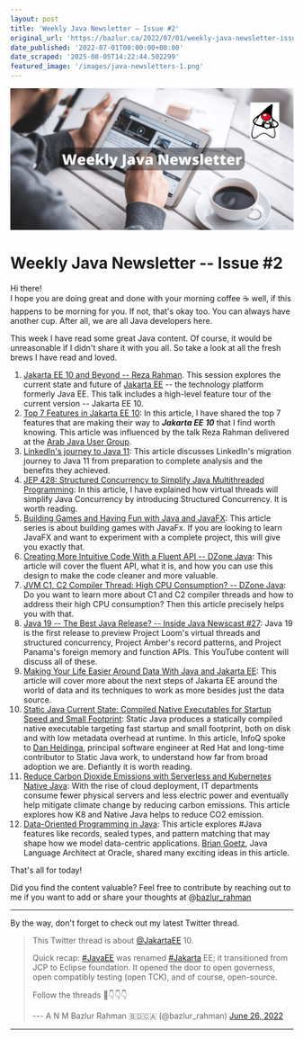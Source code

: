 ```yaml
---
layout: post
title: 'Weekly Java Newsletter – Issue #2'
original_url: 'https://bazlur.ca/2022/07/01/weekly-java-newsletter-issue-2/'
date_published: '2022-07-01T00:00:00+00:00'
date_scraped: '2025-08-05T14:22:44.502299'
featured_image: '/images/java-newsletters-1.png'
---
```


<img src="/images/java-newsletters-1.png" alt="" />

Weekly Java Newsletter -- Issue #2
==================================

Hi there!  
I hope you are doing great and done with your morning coffee ☕ well, if this happens to be morning for you. If not, that's okay too. You can always have another cup. After all, we are all Java developers here.

This week I have read some great Java content. Of course, it would be unreasonable if I didn't share it with you all. So take a look at all the fresh brews I have read and loved.

1. [Jakarta EE 10 and Beyond -- Reza Rahman](https://www.youtube.com/watch?v=-ZE6CoH3uWQ). This session explores the current state and future of [Jakarta EE](https://jakarta.ee/) -- the technology platform formerly Java EE. This talk includes a high-level feature tour of the current version -- Jakarta EE 10.
2. [Top 7 Features in Jakarta EE 10](/2022/06/28/top-7-features-in-jakarta-ee-10/): In this article, I have shared the top 7 features that are making their way to ***Jakarta EE*** ***10*** that I find worth knowing. This article was influenced by the talk Reza Rahman delivered at the [Arab Java User Group](https://www.meetup.com/arab-java-user-group/).
3. [LinkedIn's journey to Java 11](https://engineering.linkedin.com/blog/2022/linkedin-s-journey-to-java-11): This article discusses LinkedIn's migration journey to Java 11 from preparation to complete analysis and the benefits they achieved.
4. [JEP 428: Structured Concurrency to Simplify Java Multithreaded Programming](https://www.infoq.com/news/2022/06/java-structured-concurrency/): In this article, I have explained how virtual threads will simplify Java Concurrency by introducing Structured Concurrency. It is worth reading.
5. [Building Games and Having Fun with Java and JavaFX](https://foojay.io/today/wordish-with-javafx-part-1/): This article series is about building games with JavaFx. If you are looking to learn JavaFX and want to experiment with a complete project, this will give you exactly that.
6. [Creating More Intuitive Code With a Fluent API -- DZone Java](https://dzone.com/articles/java-fluent-api): This article will cover the fluent API, what it is, and how you can use this design to make the code cleaner and more valuable.
7. [JVM C1, C2 Compiler Thread: High CPU Consumption? -- DZone Java](https://dzone.com/articles/jvm-c1-c2-compiler-thread-high-cpu-consumption): Do you want to learn more about C1 and C2 compiler threads and how to address their high CPU consumption? Then this article precisely helps you with that.
8. [Java 19 -- The Best Java Release? -- Inside Java Newscast #27](https://www.youtube.com/watch?v=UG9nViGZCEw): Java 19 is the first release to preview Project Loom's virtual threads and structured concurrency, Project Amber's record patterns, and Project Panama's foreign memory and function APIs. This YouTube content will discuss all of these.
9. [Making Your Life Easier Around Data With Java and Jakarta EE](https://dzone.com/articles/jakarta-nosql-1-0-b4): This article will cover more about the next steps of Jakarta EE around the world of data and its techniques to work as more besides just the data source.
10. [Static Java Current State: Compiled Native Executables for Startup Speed and Small Footprint](https://www.infoq.com/news/2022/05/static-java-state-2022/): Static Java produces a statically compiled native executable targeting fast startup and small footprint, both on disk and with low metadata overhead at runtime. In this article, InfoQ spoke to [Dan Heidinga](https://www.linkedin.com/in/dan-heidinga/), principal software engineer at Red Hat and long-time contributor to Static Java work, to understand how far from broad adoption we are. Defiantly it is worth reading.
11. [Reduce Carbon Dioxide Emissions with Serverless and Kubernetes Native Java](https://www.infoq.com/articles/reduce-CO2-with-serveless/): With the rise of cloud deployment, IT departments consume fewer physical servers and less electric power and eventually help mitigate climate change by reducing carbon emissions. This article explores how K8 and Native Java helps to reduce CO2 emission.
12. [Data-Oriented Programming in Java](https://www.infoq.com/articles/data-oriented-programming-java/?utm_campaign=Weekly%20Java%20newsletter%20of%20A%20N%20M%20Bazlur%20Rahman&utm_medium=email&utm_source=Revue%20newsletter): This article explores #Java features like records, sealed types, and pattern matching that may shape how we model data-centric applications. [Brian Goetz](https://www.linkedin.com/in/briangoetz/?utm_campaign=Weekly%20Java%20newsletter%20of%20A%20N%20M%20Bazlur%20Rahman&utm_medium=email&utm_source=Revue%20newsletter), Java Language Architect at Oracle, shared many exciting ideas in this article.

That's all for today!

Did you find the content valuable? Feel free to contribute by reaching out to me if you want to add or share your thoughts at @[bazlur_rahman](https://twitter.com/bazlur_rahman)

*** ** * ** ***

By the way, don't forget to check out my latest Twitter thread.
> This Twitter thread is about [@JakartaEE](https://twitter.com/JakartaEE?ref_src=twsrc%5Etfw) 10.
>
> Quick recap: [#JavaEE](https://twitter.com/hashtag/JavaEE?src=hash&ref_src=twsrc%5Etfw) was renamed [#Jakarta](https://twitter.com/hashtag/Jakarta?src=hash&ref_src=twsrc%5Etfw) EE; it transitioned from JCP to Eclipse foundation. It opened the door to open governess, open compatibly testing (open TCK), and of course, open-source.
>
> Follow the threads 🧵👇👇👇
>
> --- A N M Bazlur Rahman 🇧🇩🇨🇦 (@bazlur_rahman) [June 26, 2022](https://twitter.com/bazlur_rahman/status/1541003877054545921?ref_src=twsrc%5Etfw)

*** ** * ** ***

